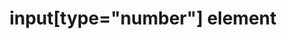---
{
  "title": "input[type=\"number\"] element",
  "description": "",
  "category": "html",
  "keywords": [
    "input[type=\"number\"] element"
  ],
  "last_test_date": "2020-03-16",
  "test_results_url": "https://a11ysupport.io/tech/html/input(type-number)_element",
  "test_url": "https://a11ysupport.io/tech/html/input(type-number)_element",
  "stats": {
    "dragon_win": {
      "chrome": {
        "77": "a"
      }
    },
    "jaws": {
      "chrome": {
        "89": "a"
      },
      "ie": {
        "11": "a"
      },
      "firefox": {
        "86": "a"
      }
    },
    "narrator": {
      "edge": {
        "89": "a"
      }
    },
    "nvda": {
      "chrome": {
        "89": "a"
      },
      "firefox": {
        "86": "a"
      }
    },
    "talkback": {
      "and_chr": {
        "89": "a"
      }
    },
    "va_and": {
      "and_chr": {
        "77": "a"
      }
    },
    "vo_ios": {
      "ios_saf": {
        "4.4.1": "a"
      }
    },
    "vo_macos": {
      "safari": {
        "14.0.3": "a"
      }
    },
    "orca": {
      "firefox": {
        "86": "a"
      }
    },
    "vc_ios": {
      "ios_saf": {
        "13.1": "a"
      }
    },
    "vc_macos": {
      "safari": {
        "13.0.2": "a"
      }
    },
    "wsr": {
      "edge": {
        "44": "a"
      },
      "chrome": {
        "77": "a"
      }
    }
  },
  "links": {
    "WHATWG HTML spec for input[type=\"number\"]": "https://html.spec.whatwg.org/multipage/input.html#number-state-(type=number)",
    "HTML AAM for the input[type=\"number\"]": "https://w3c.github.io/html-aam/#el-input-number"
  }
}
---
